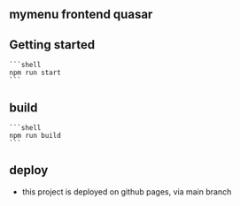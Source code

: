 ## mymenu frontend quasar

## Getting started

    ```shell
    npm run start
    ```

## build

    ```shell
    npm run build
    ```

## deploy

- this project is deployed on github pages, via main branch

